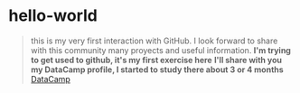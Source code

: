 # hello-world

> this is my very first interaction with GitHub. I look forward to share with this community many proyects and useful information.
**I'm trying to get used to github, it's my first exercise here** 
**I'll share with you my DataCamp profile, I started to study there about 3 or 4 months**
[DataCamp](https://www.datacamp.com/profile/cremerfederico)
